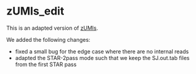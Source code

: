 # zUMIs_edit

This is an adapted version of [zUMIs](https://github.com/sdparekh/zUMIs).

We added the following changes:
* fixed a small bug for the edge case where there are no internal reads
* adapted the STAR-2pass mode such that we keep the SJ.out.tab files from the first STAR pass

